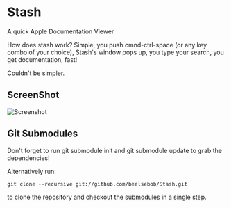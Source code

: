 Stash
=====

A quick Apple Documentation Viewer

How does stash work?  Simple, you push cmnd-ctrl-space (or any key combo of your choice), Stash's window pops up, you type your search, you get documentation, fast!

Couldn't be simpler.

ScreenShot
----------
![Screenshot](https://github.com/beelsebob/Stash/raw/master/Screenshot.png)

Git Submodules
--------------

Don't forget to run git submodule init and git submodule update to grab the dependencies!

Alternatively run:

    git clone --recursive git://github.com/beelsebob/Stash.git

to clone the repository and checkout the submodules in a single step.
